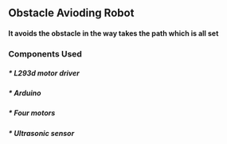 <h2>Obstacle Avioding Robot </h2>

<h4>It avoids the obstacle in the way takes the path which is all set</h4>

<h3>Components Used</h3>
<h5>* L293d motor driver</h5>
<h5>* Arduino</h5>
<h5>* Four motors</h5>
<h5>* Ultrasonic sensor</h5>
